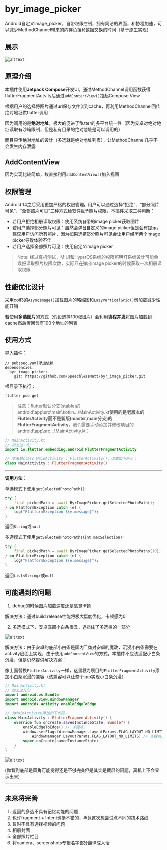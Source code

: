 # byr_image_picker

Android自定义image_picker，自带权限控制，拥有简洁的界面，和协程加速，可以减少MethodChannel带来的内存负担和数据交换的时间（基于原生实现）

## 展示

![alt text](docs/images/show.gif)

## 原理介绍

本插件使用**Jetpack Compose**开发UI，通过MethodChannel调用函数获得flutterFragmentActvity后通过`addContentView()`拉起Compose View

根据用户的选择将图片通过uri保存文件流到cache，再利用MethodChannel回传绝对地址供flutter调用

因为调用的是**绝对地址**，极大的促进了flutter的多平台统一性（因为安卓对绝对地址读取有沙箱限制，但是私有目录的绝对地址是可以调用的）

而且只传绝对地址的设计（多选就是绝对地址列表），让MethodChannel几乎不会发生内存泄露

## AddContentView

因为实现比较简单，故直接利用`addContentView()`加入视图

## 权限管理

Android 14之后采用更加严格的权限管理，用户可以通过选择“拒绝”、“部分照片可见”、“全部照片可见”三种方式给软件赋予照片权限，本插件采取三种判断：
- 若用户拒绝相册读取权限：使用系统自带的image picker获取图片
- 若用户选择部分照片可见：虽然会弹出自定义的image picker但是会有提示，建议用户访问所有照片，因为如果选择部分照片可见会让用户经历两个image picker导致体验不佳
- 若用户选择全部照片可见：使用自定义image picker

> Note: 经过真机测试，MIUI和HyperOS系统的权限照明灯系统设计可能会误报读取照片权限次数，实际只在弹出image picker的时候获取一次相册读取权限

## 性能优化设计

采用coil3的`AsyncImage()`加载图片的略缩图和`LazyVerticalGrid()`懒加载减少性能开销

若使用**多选图片**的方式（假设选择100张图片）会利用**协程并发**将图片加载到cache然后传回含有100个地址的列表

## 使用方式

导入插件：

```
// pubspec.yaml添加依赖
dependencies:
  byr_image_picker:
    git: https://github.com/SpeechlessMatt/byr_image_picker.git
```

根目录下执行：

```bash
flutter pub get
```

> 注意：flutter默认分支(stable)的android\app\src\main\kotlin\...\MainActivity.kt**使用的是老版本的FlutterActivity而不是新版(master,main分支)的FlutterFragmentActivity**，我们需要手动添加并修改项目的android\app\src\...\MainActivity.kt：

```kotlin
// MainActivity.kt
// 加上这一句
import io.flutter.embedding.android.FlutterFragmentActivity

// 本来是class MainActivity : FlutterActivity()，改成如下所示：
class MainActivity : FlutterFragmentActivity()
```

---

**调用方法：**

单选模式下使用`getSelectedPhotoPath()`:

```dart
try {
    final pickedPath = await ByrImagePicker.getSelectedPhotoPath();
} on PlatformException catch (e) {
    log("PlatformException ${e.message}");
}
```

返回`String`或`null`

多选模式下使用`getSelectedPhotoPaths(int maxSelection)`:

```dart
try {
    final pickedPath = await ByrImagePicker.getSelectedPhotoPaths(10);
} on PlatformException catch (e) {
    log("PlatformException ${e.message}");
}
```

返回`List<String>`或`null`

## 可能遇到的问题

1. debug的时候图片加载速度还是感觉卡顿

解决方法：通过build release性能将极大幅度优化，卡顿感为0

2. 多选模式下，安卓底部小白条很丑，遮挡住了多选栏的一部分

![alt text](docs/images/uglybar.jpg)

解决方法：由于安卓的底部小白条是国内厂商对安卓的魔改，沉浸小白条需要在activity层面上实现，由于使用`addContentView`的方式，本插件不应该适配小白条沉浸，但是仍然提供解决方案：

像上面替换`FlutterActivity`一样，这里将为项目的`FlutterFragmentActivity`添加小白条沉浸的兼容（该兼容可以让整个app实现小白条沉浸）

```kotlin
// MainActivity.kt
// 加上这几句
import android.os.Bundle
import android.view.WindowManager
import androidx.activity.enableEdgeToEdge

// 为MainActivity添加如下代码：
class MainActivity : FlutterFragmentActivity() {
    override fun onCreate(savedInstanceState: Bundle?) {
        enableEdgeToEdge() // 关键点1
        window.setFlags(WindowManager.LayoutParams.FLAG_LAYOUT_NO_LIMITS,
            WindowManager.LayoutParams.FLAG_LAYOUT_NO_LIMITS) // 关键点2
        super.onCreate(savedInstanceState)
    }
}
```

![alt text](docs/images/nouglybar.jpg)

(你看到底部是圆角可能觉得还是不够完美但是其实是截屏的问题，真机上不会显示出来)

---

## 未来将完善

1. 返回的多选不具有记忆功能的问题
2. 也许fragment + Intent也挺不错的，毕竟这次想尝试点不同的技术路线
3. 暂时不具有选择视频的问题
4. 相册封面
5. 全部照片栏目
6. 将camera、screenshots专辑名字部分翻译成人话